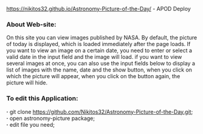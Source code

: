 https://nikitos32.github.io/Astronomy-Picture-of-the-Day/ - APOD Deploy  
### About Web-site:  
On this site you can view images published by NASA. By default, the picture of today is displayed, which is loaded immediately after the page loads. If you want to view an image on a certain date, you need to enter or select a valid date in the input field and the image will load. if you want to view several images at once, you can also use the input fields below to display a list of images with the name, date and the show button, when you click on which the picture will appear, when you click on the button again, the picture will hide.  

### To edit this Application:  
**&#183;** git clone  https://github.com/Nikitos32/Astronomy-Picture-of-the-Day.git;  
**&#183;** open astronomy-picture package;  
**&#183;** edit file you need;   
